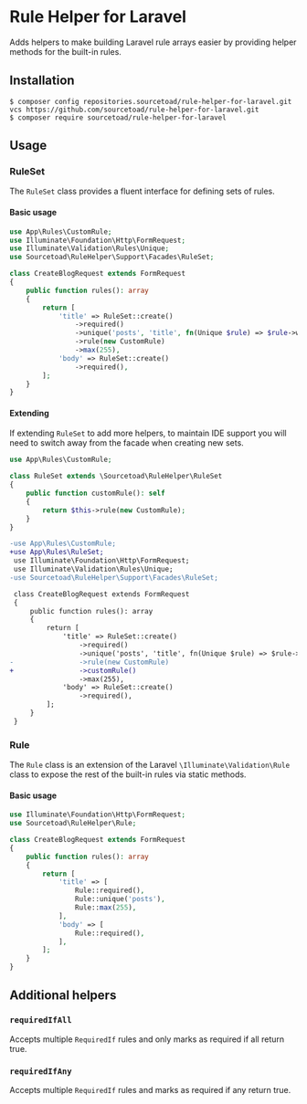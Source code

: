 # Rule Helper for Laravel

Adds helpers to make building Laravel rule arrays easier by providing helper methods for the built-in rules.

## Installation

```shell
$ composer config repositories.sourcetoad/rule-helper-for-laravel.git vcs https://github.com/sourcetoad/rule-helper-for-laravel.git
$ composer require sourcetoad/rule-helper-for-laravel
```

## Usage

### RuleSet

The `RuleSet` class provides a fluent interface for defining sets of rules. 

#### Basic usage

```php
use App\Rules\CustomRule;
use Illuminate\Foundation\Http\FormRequest;
use Illuminate\Validation\Rules\Unique;
use Sourcetoad\RuleHelper\Support\Facades\RuleSet;

class CreateBlogRequest extends FormRequest
{
    public function rules(): array
    {
        return [
            'title' => RuleSet::create()
                ->required()
                ->unique('posts', 'title', fn(Unique $rule) => $rule->withoutTrashed())
                ->rule(new CustomRule)
                ->max(255),
            'body' => RuleSet::create()
                ->required(),
        ];
    }
}
```

#### Extending

If extending `RuleSet` to add more helpers, to maintain IDE support you will need to switch away from the facade when
creating new sets.

```php
use App\Rules\CustomRule;

class RuleSet extends \Sourcetoad\RuleHelper\RuleSet
{
    public function customRule(): self
    {
        return $this->rule(new CustomRule);
    }
}
```

```diff
-use App\Rules\CustomRule;
+use App\Rules\RuleSet;
 use Illuminate\Foundation\Http\FormRequest;
 use Illuminate\Validation\Rules\Unique;
-use Sourcetoad\RuleHelper\Support\Facades\RuleSet;

 class CreateBlogRequest extends FormRequest
 {
     public function rules(): array
     {
         return [
             'title' => RuleSet::create()
                 ->required()
                 ->unique('posts', 'title', fn(Unique $rule) => $rule->withoutTrashed())
-                ->rule(new CustomRule)
+                ->customRule()
                 ->max(255),
             'body' => RuleSet::create()
                 ->required(),
         ];
     }
 }
```

### Rule

The `Rule` class is an extension of the Laravel `\Illuminate\Validation\Rule` class to expose the rest of the built-in
rules via static methods.

#### Basic usage

```php
use Illuminate\Foundation\Http\FormRequest;
use Sourcetoad\RuleHelper\Rule;

class CreateBlogRequest extends FormRequest
{
    public function rules(): array
    {
        return [
            'title' => [
                Rule::required(),
                Rule::unique('posts'),
                Rule::max(255),
            ],
            'body' => [
                Rule::required(),
            ],
        ];
    }
}
```

## Additional helpers

### `requiredIfAll`

Accepts multiple `RequiredIf` rules and only marks as required if all return true.

### `requiredIfAny`

Accepts multiple `RequiredIf` rules and marks as required if any return true.
